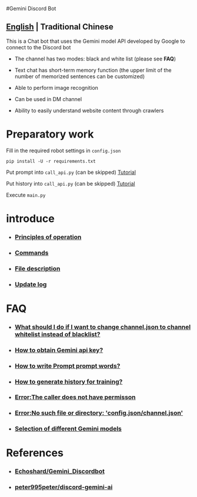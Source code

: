 #Gemini Discord Bot

## [English](README_EN.md) | Traditional Chinese

This is a Chat bot that uses the Gemini model API developed by Google to connect to the Discord bot

- The channel has two modes: black and white list (please see **FAQ**)

- Text chat has short-term memory function (the upper limit of the number of memorized sentences can be customized)

- Able to perform image recognition

- Can be used in DM channel

- Ability to easily understand website content through crawlers

# Preparatory work

Fill in the required robot settings in `config.json`

```
pip install -U -r requirements.txt
```

Put prompt into `call_api.py` (can be skipped) [Tutorial](docs/zh/q7.md)

Put history into `call_api.py` (can be skipped) [Tutorial](docs/zh/q3.md)

Execute `main.py`

# introduce

- ### [Principles of operation](docs/zh/principles.md)

- ### [Commands](docs/zh/commands.md)

- ### [File description](docs/zh/files.md)

- ### [Update log](docs/zh/log.md)

# FAQ

- ### [What should I do if I want to change channel.json to channel whitelist instead of blacklist?](docs/zh/q1.md)

- ### [How to obtain Gemini api key?](docs/zh/q2.md)

- ### [How to write Prompt prompt words?](docs/zh/q7.md)

- ### [How to generate history for training?](docs/zh/q3.md)

- ### [Error:The caller does not have permisson](docs/zh/q4.md)

- ### [Error:No such file or directory: 'config.json/channel.json'](docs/zh/q5.md)

- ### [Selection of different Gemini models](docs/zh/q6.md)

# References

- ### [Echoshard/Gemini_Discordbot](https://github.com/Echoshard/Gemini_Discordbot)

- ### [peter995peter/discord-gemini-ai](https://github.com/peter995peter/discord-gemini-ai)

